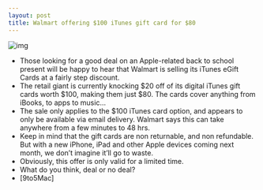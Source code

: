```yaml
---
layout: post
title: Walmart offering $100 iTunes gift card for $80
---
```

![img](http://media.idownloadblog.com/wp-content/uploads/2012/08/walmart-ecard-ss.png)
* Those looking for a good deal on an Apple-related back to school present will be happy to hear that Walmart is selling its iTunes eGift Cards at a fairly step discount.
* The retail giant is currently knocking $20 off of its digital iTunes gift cards worth $100, making them just $80. The cards cover anything from iBooks, to apps to music…
* The sale only applies to the $100 iTunes card option, and appears to only be available via email delivery. Walmart says this can take anywhere from a few minutes to 48 hrs.
* Keep in mind that the gift cards are non returnable, and non refundable. But with a new iPhone, iPad and other Apple devices coming next month, we don’t imagine it’ll go to waste.
* Obviously, this offer is only valid for a limited time.
* What do you think, deal or no deal?
* [9to5Mac]

